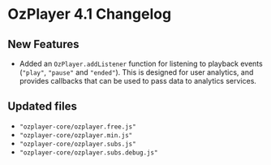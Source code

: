 # OzPlayer 4.1 Changelog

## New Features

* Added an `OzPlayer.addListener` function for listening to playback events (`"play"`, `"pause"` and `"ended"`). This is designed for user analytics, and provides callbacks that can be used to pass data to analytics services.

## Updated files

* `"ozplayer-core/ozplayer.free.js"`
* `"ozplayer-core/ozplayer.min.js"`
* `"ozplayer-core/ozplayer.subs.js"`
* `"ozplayer-core/ozplayer.subs.debug.js"`

